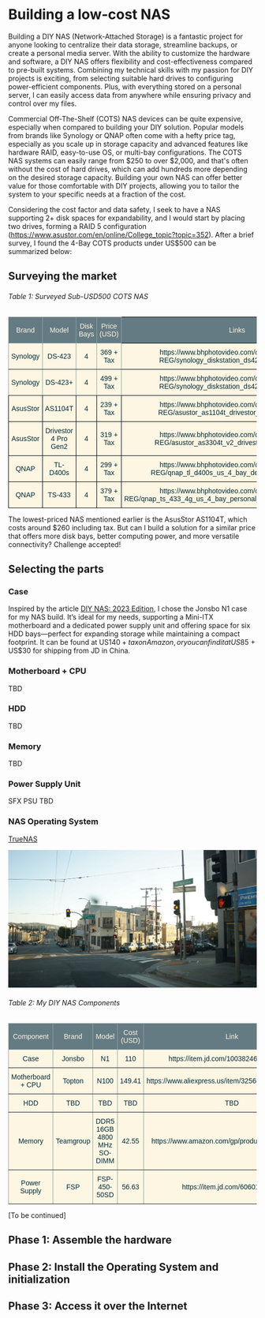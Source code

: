 # Building a low-cost NAS
[//]: <> (https://paperhive.org/help/markdown)
Building a DIY NAS (Network-Attached Storage) is a fantastic project for anyone looking to centralize their data storage, streamline backups, or create a personal media server. With the ability to customize the hardware and software, a DIY NAS offers flexibility and cost-effectiveness compared to pre-built systems. Combining my technical skills with my passion for DIY projects is exciting, from selecting suitable hard drives to configuring power-efficient components. Plus, with everything stored on a personal server, I can easily access data from anywhere while ensuring privacy and control over my files.

Commercial Off-The-Shelf (COTS) NAS devices can be quite expensive, especially when compared to building your DIY solution. Popular models from brands like Synology or QNAP often come with a hefty price tag, especially as you scale up in storage capacity and advanced features like hardware RAID, easy-to-use OS, or multi-bay configurations. The COTS NAS systems can easily range from $250 to over $2,000, and that's often without the cost of hard drives, which can add hundreds more depending on the desired storage capacity. Building your own NAS can offer better value for those comfortable with DIY projects, allowing you to tailor the system to your specific needs at a fraction of the cost.

Considering the cost factor and data safety, I seek to have a NAS supporting 2+ disk spaces for expandability, and I would start by placing two drives, forming a RAID 5 configuration (https://www.asustor.com/en/online/College_topic?topic=352). After a brief survey, I found the 4-Bay COTS products under US$500 can be summarized below: 

## Surveying the market
###### Table 1: Surveyed Sub-USD500 COTS NAS
<style type="text/css">
.tg  {border-collapse:collapse;border-color:#93a1a1;border-spacing:0;}
.tg td{background-color:#fdf6e3;border-color:#93a1a1;border-style:solid;border-width:1px;color:#002b36;
  font-family:Arial, sans-serif;font-size:14px;overflow:hidden;padding:10px 5px;word-break:normal;}
.tg th{background-color:#657b83;border-color:#93a1a1;border-style:solid;border-width:1px;color:#fdf6e3;
  font-family:Arial, sans-serif;font-size:14px;font-weight:normal;overflow:hidden;padding:10px 5px;word-break:normal;}
.tg .tg-9wq8{border-color:inherit;text-align:center;vertical-align:middle}
.tg .tg-nrix{text-align:center;vertical-align:middle}
</style>
<table class="tg"><thead>
  <tr>
    <th class="tg-9wq8">Brand</th>
    <th class="tg-9wq8">Model</th>
    <th class="tg-9wq8">Disk Bays</th>
    <th class="tg-9wq8">Price (USD)</th>
    <th class="tg-nrix">Links</th>
  </tr></thead>
<tbody>
  <tr>
    <td class="tg-9wq8">Synology</td>
    <td class="tg-9wq8">DS-423</td>
    <td class="tg-9wq8">4</td>
    <td class="tg-9wq8">369 + Tax</td>
    <td class="tg-nrix">https://www.bhphotovideo.com/c/product/1767280-REG/synology_diskstation_ds423_4_bay_nas.html</td>
  </tr>
  <tr>
    <td class="tg-9wq8">Synology</td>
    <td class="tg-9wq8">DS-423+</td>
    <td class="tg-9wq8">4</td>
    <td class="tg-9wq8">499 + Tax</td>
    <td class="tg-nrix">https://www.bhphotovideo.com/c/product/1757288-REG/synology_diskstation_ds423_4_bay_nas.html</td>
  </tr>
  <tr>
    <td class="tg-nrix">AsusStor</td>
    <td class="tg-nrix">AS1104T</td>
    <td class="tg-nrix">4</td>
    <td class="tg-nrix">239 + Tax</td>
    <td class="tg-nrix">https://www.bhphotovideo.com/c/product/1652766-REG/asustor_as1104t_drivestor_4_4_bay_nas.html</td>
  </tr>
  <tr>
    <td class="tg-nrix">AsusStor</td>
    <td class="tg-nrix">Drivestor 4 Pro Gen2</td>
    <td class="tg-nrix">4</td>
    <td class="tg-nrix">319 + Tax</td>
    <td class="tg-nrix">https://www.bhphotovideo.com/c/product/1801856-REG/asustor_as3304t_v2_drivestor_2_pro_gen2.html</td>
  </tr>
  <tr>
    <td class="tg-nrix">QNAP</td>
    <td class="tg-nrix">TL-D400s</td>
    <td class="tg-nrix">4</td>
    <td class="tg-nrix">299 + Tax</td>
    <td class="tg-nrix">https://www.bhphotovideo.com/c/product/1556654-REG/qnap_tl_d400s_us_4_bay_desktop_sata_jbod.html</td>
  </tr>
  <tr>
    <td class="tg-nrix">QNAP</td>
    <td class="tg-nrix">TS-433</td>
    <td class="tg-nrix">4</td>
    <td class="tg-nrix">379 + Tax</td>
    <td class="tg-nrix">https://www.bhphotovideo.com/c/product/1722875-REG/qnap_ts_433_4g_us_4_bay_personal_cloud_nas_backup_data.html</td>
  </tr>
</tbody></table>

The lowest-priced NAS mentioned earlier is the AsusStor AS1104T, which costs around $260 including tax. But can I build a solution for a similar price that offers more disk bays, better computing power, and more versatile connectivity? Challenge accepted!

## Selecting the parts
### Case
Inspired by the article [DIY NAS: 2023 Edition](https://blog.briancmoses.com/2023/03/diy-nas-2023-edition.html), I chose the Jonsbo N1 case for my NAS build. It’s ideal for my needs, supporting a Mini-ITX motherboard and a dedicated power supply unit and offering space for six HDD bays—perfect for expanding storage while maintaining a compact footprint. It can be found at US$140 + tax on Amazon, or you can find it at US$85 + US$30 for shipping from JD in China. 

### Motherboard + CPU
TBD

### HDD 
TBD

### Memory 
TBD

### Power Supply Unit
SFX PSU TBD

### NAS Operating System
[TrueNAS](https://www.truenas.com/)

![placeholder picture](/pics/placeholder/DSC03271.JPG)

###### Table 2: My DIY NAS Components
<style type="text/css">
.tg  {border-collapse:collapse;border-spacing:0;}
.tg td{border-color:black;border-style:solid;border-width:1px;font-family:Arial, sans-serif;font-size:14px;
  overflow:hidden;padding:10px 5px;word-break:normal;}
.tg th{border-color:black;border-style:solid;border-width:1px;font-family:Arial, sans-serif;font-size:14px;
  font-weight:normal;overflow:hidden;padding:10px 5px;word-break:normal;}
.tg .tg-9wq8{border-color:inherit;text-align:center;vertical-align:middle}
</style>
<table class="tg"><thead>
  <tr>
    <th class="tg-9wq8">Component</th>
    <th class="tg-9wq8">Brand</th>
    <th class="tg-9wq8">Model</th>
    <th class="tg-9wq8">Cost (USD)</th>
    <th class="tg-9wq8">Link</th>
  </tr></thead>
<tbody>
  <tr>
    <td class="tg-9wq8">Case</td>
    <td class="tg-9wq8">Jonsbo</td>
    <td class="tg-9wq8">N1</td>
    <td class="tg-9wq8">110</td>
    <td class="tg-9wq8">https://item.jd.com/10038246252061.html</td>
  </tr>
  <tr>
    <td class="tg-9wq8">Motherboard + CPU</td>
    <td class="tg-9wq8">Topton</td>
    <td class="tg-9wq8">N100</td>
    <td class="tg-9wq8">149.41</td>
    <td class="tg-9wq8">https://www.aliexpress.us/item/3256807568353576.html</td>
  </tr>
  <tr>
    <td class="tg-9wq8">HDD</td>
    <td class="tg-9wq8">TBD</td>
    <td class="tg-9wq8">TBD</td>
    <td class="tg-9wq8">TBD</td>
    <td class="tg-9wq8">TBD</td>
  </tr>
  <tr>
    <td class="tg-9wq8">Memory</td>
    <td class="tg-9wq8">Teamgroup<br></td>
    <td class="tg-9wq8">DDR5 16GB 4800 MHz SO-DIMM<br></td>
    <td class="tg-9wq8">42.55</td>
    <td class="tg-9wq8">https://www.amazon.com/gp/product/B09X1WVTHS/</td>
  </tr>
  <tr>
    <td class="tg-9wq8">Power Supply</td>
    <td class="tg-9wq8">FSP</td>
    <td class="tg-9wq8">FSP-450-50SD</td>
    <td class="tg-9wq8">56.63</td>
    <td class="tg-9wq8">https://item.jd.com/6060172.html</td>
  </tr>
</tbody></table>

[To be continued]

## Phase 1: Assemble the hardware

## Phase 2: Install the Operating System and initialization

## Phase 3: Access it over the Internet
